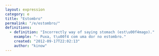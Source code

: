 ```yaml
---
layout: expression
category: e
title: "Estombro"
permalink: "/e/estombro/"
definitions:
  - definition: "Incorrectly way of saying stomach (est\u00f4mago)."
    example: "- Puxa, t\u00f4 com uma dor no estombro."
    created: "2012-09-17T22:02:13"
    author: "kinow"
---
```

